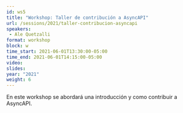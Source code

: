 ```yaml
---
id: ws5
title: "Workshop: Taller de contribución a AsyncAPI"
url: /sessions/2021/taller-contribucion-asyncapi
speakers:
 - Ale Quetzalli
format: workshop
block: w
time_start: 2021-06-01T13:30:00-05:00
time_end: 2021-06-01T14:15:00-05:00
video:
slides:
year: "2021"
weight: 6
---
```



En este workshop se abordará una introducción y como contribuir a AsyncAPI.

